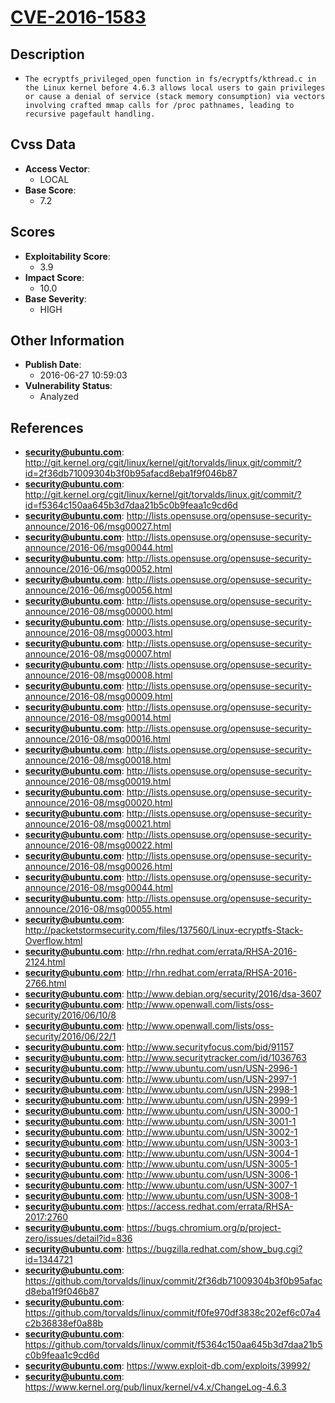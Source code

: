 
# [CVE-2016-1583](http://git.kernel.org/cgit/linux/kernel/git/torvalds/linux.git/commit/?id=2f36db71009304b3f0b95afacd8eba1f9f046b87)

## Description

- `The ecryptfs_privileged_open function in fs/ecryptfs/kthread.c in the Linux kernel before 4.6.3 allows local users to gain privileges or cause a denial of service (stack memory consumption) via vectors involving crafted mmap calls for /proc pathnames, leading to recursive pagefault handling.`

## Cvss Data

- **Access Vector**:
  - LOCAL
- **Base Score**:
  - 7.2

## Scores

- **Exploitability Score**:
  - 3.9
- **Impact Score**:
  - 10.0
- **Base Severity**:
  - HIGH

## Other Information

- **Publish Date**:
  - 2016-06-27 10:59:03
- **Vulnerability Status**:
  - Analyzed

## References

- **security@ubuntu.com**: http://git.kernel.org/cgit/linux/kernel/git/torvalds/linux.git/commit/?id=2f36db71009304b3f0b95afacd8eba1f9f046b87
- **security@ubuntu.com**: http://git.kernel.org/cgit/linux/kernel/git/torvalds/linux.git/commit/?id=f5364c150aa645b3d7daa21b5c0b9feaa1c9cd6d
- **security@ubuntu.com**: http://lists.opensuse.org/opensuse-security-announce/2016-06/msg00027.html
- **security@ubuntu.com**: http://lists.opensuse.org/opensuse-security-announce/2016-06/msg00044.html
- **security@ubuntu.com**: http://lists.opensuse.org/opensuse-security-announce/2016-06/msg00052.html
- **security@ubuntu.com**: http://lists.opensuse.org/opensuse-security-announce/2016-06/msg00056.html
- **security@ubuntu.com**: http://lists.opensuse.org/opensuse-security-announce/2016-08/msg00000.html
- **security@ubuntu.com**: http://lists.opensuse.org/opensuse-security-announce/2016-08/msg00003.html
- **security@ubuntu.com**: http://lists.opensuse.org/opensuse-security-announce/2016-08/msg00007.html
- **security@ubuntu.com**: http://lists.opensuse.org/opensuse-security-announce/2016-08/msg00008.html
- **security@ubuntu.com**: http://lists.opensuse.org/opensuse-security-announce/2016-08/msg00009.html
- **security@ubuntu.com**: http://lists.opensuse.org/opensuse-security-announce/2016-08/msg00014.html
- **security@ubuntu.com**: http://lists.opensuse.org/opensuse-security-announce/2016-08/msg00016.html
- **security@ubuntu.com**: http://lists.opensuse.org/opensuse-security-announce/2016-08/msg00018.html
- **security@ubuntu.com**: http://lists.opensuse.org/opensuse-security-announce/2016-08/msg00019.html
- **security@ubuntu.com**: http://lists.opensuse.org/opensuse-security-announce/2016-08/msg00020.html
- **security@ubuntu.com**: http://lists.opensuse.org/opensuse-security-announce/2016-08/msg00021.html
- **security@ubuntu.com**: http://lists.opensuse.org/opensuse-security-announce/2016-08/msg00022.html
- **security@ubuntu.com**: http://lists.opensuse.org/opensuse-security-announce/2016-08/msg00026.html
- **security@ubuntu.com**: http://lists.opensuse.org/opensuse-security-announce/2016-08/msg00044.html
- **security@ubuntu.com**: http://lists.opensuse.org/opensuse-security-announce/2016-08/msg00055.html
- **security@ubuntu.com**: http://packetstormsecurity.com/files/137560/Linux-ecryptfs-Stack-Overflow.html
- **security@ubuntu.com**: http://rhn.redhat.com/errata/RHSA-2016-2124.html
- **security@ubuntu.com**: http://rhn.redhat.com/errata/RHSA-2016-2766.html
- **security@ubuntu.com**: http://www.debian.org/security/2016/dsa-3607
- **security@ubuntu.com**: http://www.openwall.com/lists/oss-security/2016/06/10/8
- **security@ubuntu.com**: http://www.openwall.com/lists/oss-security/2016/06/22/1
- **security@ubuntu.com**: http://www.securityfocus.com/bid/91157
- **security@ubuntu.com**: http://www.securitytracker.com/id/1036763
- **security@ubuntu.com**: http://www.ubuntu.com/usn/USN-2996-1
- **security@ubuntu.com**: http://www.ubuntu.com/usn/USN-2997-1
- **security@ubuntu.com**: http://www.ubuntu.com/usn/USN-2998-1
- **security@ubuntu.com**: http://www.ubuntu.com/usn/USN-2999-1
- **security@ubuntu.com**: http://www.ubuntu.com/usn/USN-3000-1
- **security@ubuntu.com**: http://www.ubuntu.com/usn/USN-3001-1
- **security@ubuntu.com**: http://www.ubuntu.com/usn/USN-3002-1
- **security@ubuntu.com**: http://www.ubuntu.com/usn/USN-3003-1
- **security@ubuntu.com**: http://www.ubuntu.com/usn/USN-3004-1
- **security@ubuntu.com**: http://www.ubuntu.com/usn/USN-3005-1
- **security@ubuntu.com**: http://www.ubuntu.com/usn/USN-3006-1
- **security@ubuntu.com**: http://www.ubuntu.com/usn/USN-3007-1
- **security@ubuntu.com**: http://www.ubuntu.com/usn/USN-3008-1
- **security@ubuntu.com**: https://access.redhat.com/errata/RHSA-2017:2760
- **security@ubuntu.com**: https://bugs.chromium.org/p/project-zero/issues/detail?id=836
- **security@ubuntu.com**: https://bugzilla.redhat.com/show_bug.cgi?id=1344721
- **security@ubuntu.com**: https://github.com/torvalds/linux/commit/2f36db71009304b3f0b95afacd8eba1f9f046b87
- **security@ubuntu.com**: https://github.com/torvalds/linux/commit/f0fe970df3838c202ef6c07a4c2b36838ef0a88b
- **security@ubuntu.com**: https://github.com/torvalds/linux/commit/f5364c150aa645b3d7daa21b5c0b9feaa1c9cd6d
- **security@ubuntu.com**: https://www.exploit-db.com/exploits/39992/
- **security@ubuntu.com**: https://www.kernel.org/pub/linux/kernel/v4.x/ChangeLog-4.6.3
